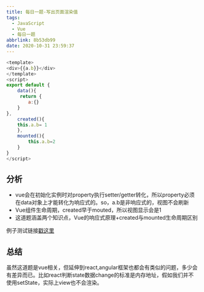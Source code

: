 ```yaml
---
title: 每日一题-写出页面渲染值
tags:
  - JavaScript
  - Vue
  - 每日一题
abbrlink: 8b53db99
date: 2020-10-31 23:59:37
---
```


```javascript
<template>
<div>{{a.b}}</div>
</template>
<script>
export default {
    data(){
     return {
        a:{}
    }
},
    created(){
    this.a.b= 1
    },
    mounted(){
        this.a.b=2
    }
}
</script>

```

## 分析
-  vue会在初始化实例时对property执行setter/getter转化，所以property必须在data对象上才能转化为响应式的。so，a.b是非响应式的，视图不会刷新
-  Vue组件生命周期，created早于mouted，所以视图显示会是1
-  这道题涵盖两个知识点，Vue的响应式原理+created与mounted生命周期区别

例子测试链接[戳这里](https://codesandbox.io/s/meiriyiti-20201031-zjuhq?file=/src/components/HelloWorld.vue)

## 总结
虽然这道题是vue相关，但延伸到react,angular框架也都会有类似的问题，多少会有差异而已。比如react判断state数据change的标准是内存地址，假如我们并不使用setState，实际上view也不会渲染。


